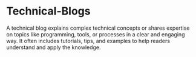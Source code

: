# Technical-Blogs
A technical blog explains complex technical concepts or shares expertise on topics like programming, tools, or processes in a clear and engaging way. It often includes tutorials, tips, and examples to help readers understand and apply the knowledge.
